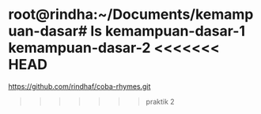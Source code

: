 root@rindha:~/Documents/kemampuan-dasar# ls
kemampuan-dasar-1  kemampuan-dasar-2
<<<<<<< HEAD
=======

https://github.com/rindhaf/coba-rhymes.git
>>>>>>> praktik 2
